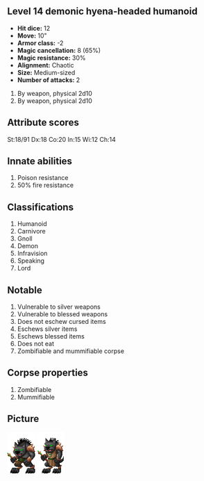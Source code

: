 ## Level 14 demonic hyena-headed humanoid

- **Hit dice:** 12
- **Move:** 10"
- **Armor class:** -2
- **Magic cancellation:** 8 (65%)
- **Magic resistance:** 30%
- **Alignment:** Chaotic
- **Size:** Medium-sized
- **Number of attacks:** 2
1. By weapon, physical 2d10
2. By weapon, physical 2d10

## Attribute scores

St:18/91 Dx:18 Co:20 In:15 Wi:12 Ch:14

## Innate abilities

1. Poison resistance
2. 50% fire resistance

## Classifications

1. Humanoid
2. Carnivore
3. Gnoll
4. Demon
5. Infravision
6. Speaking
7. Lord

## Notable

1. Vulnerable to silver weapons
2. Vulnerable to blessed weapons
3. Does not eschew cursed items
4. Eschews silver items
5. Eschews blessed items
6. Does not eat
7. Zombifiable and mummifiable corpse

## Corpse properties

1. Zombifiable
2. Mummifiable

## Picture

![Flind](https://github.com/hyvanmielenpelit/GnollHackTileSet/blob/main/Monsters/flind/flind.png?raw=true) ![Flind](https://github.com/hyvanmielenpelit/GnollHackTileSet/blob/main/Monsters/flind/flind_female.png?raw=true)
